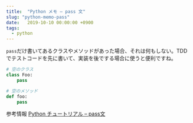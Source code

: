 ```yaml
---
title:  "Python メモ – pass 文"
slug: "python-memo-pass"
date:   2019-10-10 00:00:00 +0900
tags: 
  - python
---
```

`pass`だけ書いてあるクラスやメソッドがあった場合、それは何もしない。TDDでテストコードを先に書いて、実装を後でする場合に使うと便利ですね。

```python
# 空のクラス
class Foo:
    pass
```

```python
# 空のメソッド
def foo:
    pass
```

参考情報
[Python チュートリアル – pass文](https://docs.python.org/ja/3/tutorial/controlflow.html#pass-statements)

